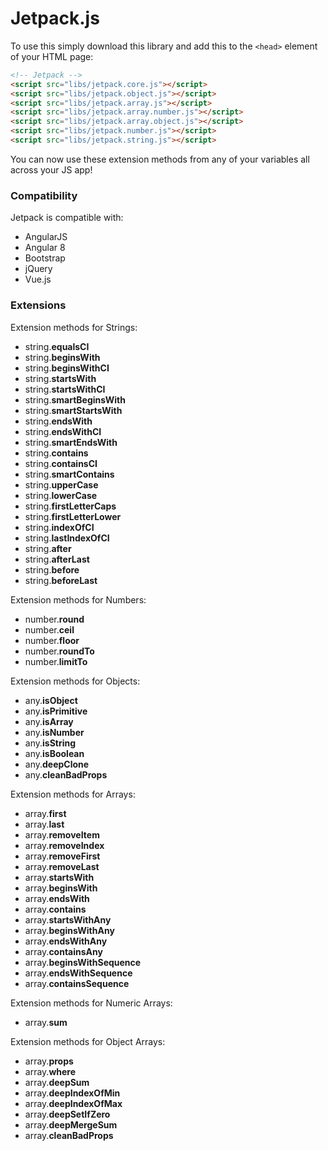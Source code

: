 # Jetpack.js

To use this simply download this library and add this to the `<head>` element of your HTML page:

```html
<!-- Jetpack -->
<script src="libs/jetpack.core.js"></script>
<script src="libs/jetpack.object.js"></script>
<script src="libs/jetpack.array.js"></script>
<script src="libs/jetpack.array.number.js"></script>
<script src="libs/jetpack.array.object.js"></script>
<script src="libs/jetpack.number.js"></script>
<script src="libs/jetpack.string.js"></script>
```

You can now use these extension methods from any of your variables all across your JS app!

### Compatibility

Jetpack is compatible with:

- AngularJS
- Angular 8
- Bootstrap
- jQuery
- Vue.js

### Extensions

Extension methods for Strings:

- string.**equalsCI**
- string.**beginsWith**
- string.**beginsWithCI**
- string.**startsWith**
- string.**startsWithCI**
- string.**smartBeginsWith**
- string.**smartStartsWith**
- string.**endsWith**
- string.**endsWithCI**
- string.**smartEndsWith**
- string.**contains**
- string.**containsCI**
- string.**smartContains**
- string.**upperCase**
- string.**lowerCase**
- string.**firstLetterCaps**
- string.**firstLetterLower**
- string.**indexOfCI**
- string.**lastIndexOfCI**
- string.**after**
- string.**afterLast**
- string.**before**
- string.**beforeLast**

Extension methods for Numbers:

- number.**round**
- number.**ceil**
- number.**floor**
- number.**roundTo**
- number.**limitTo**

Extension methods for Objects:

- any.**isObject**
- any.**isPrimitive**
- any.**isArray**
- any.**isNumber**
- any.**isString**
- any.**isBoolean**
- any.**deepClone**
- any.**cleanBadProps**

Extension methods for Arrays:

- array.**first**
- array.**last**
- array.**removeItem**
- array.**removeIndex**
- array.**removeFirst**
- array.**removeLast**
- array.**startsWith**
- array.**beginsWith**
- array.**endsWith**
- array.**contains**
- array.**startsWithAny**
- array.**beginsWithAny**
- array.**endsWithAny**
- array.**containsAny**
- array.**beginsWithSequence**
- array.**endsWithSequence**
- array.**containsSequence**

Extension methods for Numeric Arrays:

- array.**sum**

Extension methods for Object Arrays:

- array.**props**
- array.**where**
- array.**deepSum**
- array.**deepIndexOfMin**
- array.**deepIndexOfMax**
- array.**deepSetIfZero**
- array.**deepMergeSum**
- array.**cleanBadProps**